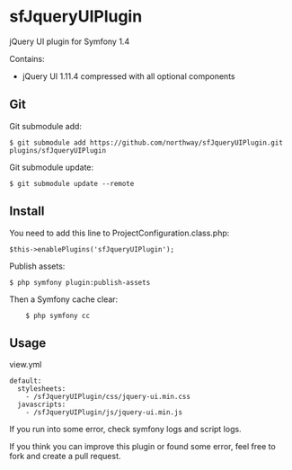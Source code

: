 # sfJqueryUIPlugin
jQuery UI plugin for Symfony 1.4

Contains:
 - jQuery UI 1.11.4 compressed with all optional components

##  Git

Git submodule add:

	$ git submodule add https://github.com/northway/sfJqueryUIPlugin.git plugins/sfJqueryUIPlugin

Git submodule update:

	$ git submodule update --remote

## Install

You need to add this line to ProjectConfiguration.class.php:

    $this->enablePlugins('sfJqueryUIPlugin');

Publish assets:

    $ php symfony plugin:publish-assets

Then a Symfony cache clear:

		$ php symfony cc

## Usage

  view.yml

    default:
      stylesheets:
        - /sfJqueryUIPlugin/css/jquery-ui.min.css
      javascripts:
        - /sfJqueryUIPlugin/js/jquery-ui.min.js

If you run into some error, check symfony logs and script logs.

If you think you can improve this plugin or found some error, feel free to fork and create a pull request.
